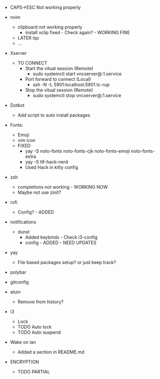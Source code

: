 - CAPS->ESC Not working properly
- nvim
    - clipboard not working properly
        - install xclip fixed - Check again? - WORKING FINE
    - LATER lsp
    - ...
- Xserver
    - TO CONNECT
        - Start the vitual session (Remote)
            - sudo systemctl start vncserver@:1.service
        - Port forward to connect (Local)
            - ssh -N -L 5901:localhost:5901 tc-rup
        - Stop the vitual session (Remote)
            - sudo systemctl stop vncserver@:1.service
- Dotbot
    - Add script to auto install packages
- Fonts:
    - Emoji
    - vim icon
    - FIXED
        - yay -S noto-fonts noto-fonts-cjk noto-fonts-emoji noto-fonts-extra
        - yay -S ttf-hack-nerd
        - Used Hack in kitty config
- zsh
    - completions not working - WORKING NOW
    - Maybe not use zinit?
- rofi
    - Config? - ADDED
- notifications
    - dunst
        - Added keybinds - Check i3-config
        - config  - ADDED - NEED UPDATES
- yay
    - File based packages setup? or just keep track?
- polybar
- gitconfig
- atuin
    - Remove from history?

- i3
    - Lock
    - TODO Auto lock
    - TODO Auto suspend

- Wake on lan
    - Added a section in README.md
- ENCRYPTION
    - TODO PARTIAL
